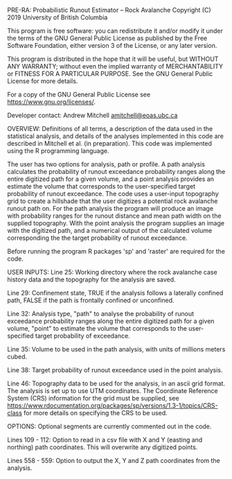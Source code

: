 PRE-RA: Probabilistic Runout Estimator – Rock Avalanche 
Copyright (C) 2019  University of British Columbia

This program is free software: you can redistribute it and/or modify it under the terms of the GNU General Public License as published by the Free Software Foundation, either version 3 of the License, or any later version.

This program is distributed in the hope that it will be useful, but WITHOUT ANY WARRANTY; without even the implied warranty of MERCHANTABILITY or FITNESS FOR A PARTICULAR PURPOSE.  See the GNU General Public License for more details.

For a copy of the GNU General Public License see <https://www.gnu.org/licenses/>.

Developer contact: Andrew Mitchell <amitchell@eoas.ubc.ca>

OVERVIEW:
Definitions of all terms, a description of the data used in the statistical analysis, and details of the analyses implemented in this code are described in Mitchell et al. (in preparation). This code was implemented using the R programming language.

The user has two options for analysis, path or profile. A path analysis calculates the probability of runout exceedance probability ranges along the entire digitized path for a given volume, and a point analysis provides an estimate the volume that corresponds to the user-specified target probability of runout exceedance. The code uses a user-input topography grid to create a hillshade that the user digitizes a potential rock avalanche runout path on. For the path analysis the program will produce an image with probability ranges for the runout distance and mean path width on the supplied topography. With the point analysis the program supplies an image with the digitized path, and a numerical output of the calculated volume corresponding the the target probability of runout exceedance.

Before running the program R packages 'sp' and 'raster' are required for the code.

USER INPUTS:
Line 25: Working directory where the rock avalanche case history data and the topography for the analysis are saved.

Line 29: Confinement state, TRUE if the analysis follows a laterally confined path, FALSE if the path is frontally confined or unconfined.

Line 32: Analysis type, "path" to analyse the probability of runout exceedance probability ranges along the entire digitized path for a given volume, "point" to estimate the volume that corresponds to the user-specified target probability of exceedance.

Line 35: Volume to be used in the path analysis, with units of millions meters cubed.

Line 38: Target probability of runout exceedance used in the point analysis.

Line 46: Topography data to be used for the analysis, in an ascii grid format. The analysis is set up to use UTM coordinates. The Coordinate Reference System (CRS) information for the grid must be supplied, see https://www.rdocumentation.org/packages/sp/versions/1.3-1/topics/CRS-class for more details on specifying the CRS to be used.

OPTIONS:
Optional segments are currently commented out in the code.

Lines 109 - 112: Option to read in a csv file with X and Y (easting and northing) path coordinates. This will overwrite any digitized points.

Lines 558 - 559: Option to output the X, Y and Z path coordinates from the analysis.
